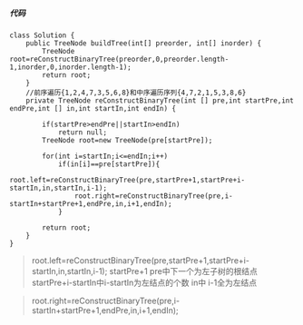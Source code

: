 ##### 代码

```
class Solution {
    public TreeNode buildTree(int[] preorder, int[] inorder) {
        TreeNode root=reConstructBinaryTree(preorder,0,preorder.length-1,inorder,0,inorder.length-1);
        return root;
    }
    //前序遍历{1,2,4,7,3,5,6,8}和中序遍历序列{4,7,2,1,5,3,8,6}
    private TreeNode reConstructBinaryTree(int [] pre,int startPre,int endPre,int [] in,int startIn,int endIn) {
          
        if(startPre>endPre||startIn>endIn)
            return null;
        TreeNode root=new TreeNode(pre[startPre]);
          
        for(int i=startIn;i<=endIn;i++)
            if(in[i]==pre[startPre]){
                root.left=reConstructBinaryTree(pre,startPre+1,startPre+i-startIn,in,startIn,i-1);
                root.right=reConstructBinaryTree(pre,i-startIn+startPre+1,endPre,in,i+1,endIn);
            }
                  
        return root;
    }
}
```
> root.left=reConstructBinaryTree(pre,startPre+1,startPre+i-startIn,in,startIn,i-1);
> startPre+1 pre中下一个为左子树的根结点  startPre+i-startIn中i-startIn为左结点的个数
in中 i-1全为左结点

> root.right=reConstructBinaryTree(pre,i-startIn+startPre+1,endPre,in,i+1,endIn);
>
